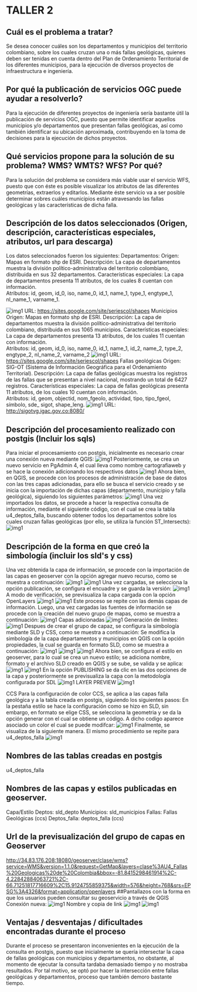# TALLER 2
## Cuál es el problema a tratar?
Se desea conocer cuáles son los departamentos y municipios del territorio colombiano, sobre los cuales cruzan una o más fallas geológicas, quienes deben ser tenidas en cuenta dentro del Plan de Ordenamiento Territorial de los diferentes municipios, para la ejecución de diversos proyectos de infraestructura e ingeniería. 
## Por qué la publicación de servicios OGC puede ayudar a resolverlo?
Para la ejecución de diferentes proyectos de ingeniería sería bastante útil la publicación de servicios OGC, puesto que permite identificar aquellos municipios y/o departamentos que presentan fallas geológicas, así como también identificar su ubicación aproximada, contribuyendo en la toma de decisiones para la ejecución de dichos proyectos.
## Qué servicios propone para la solución de su problema? WMS? WMTS? WFS? Por qué? 
Para la solución del problema se considera más viable usar el servicio WFS, puesto que con éste es posible visualizar los atributos de las diferentes geometrías, extraerlos y editarlos. Mediante éste servicio va a ser posible determinar sobres cuáles municipios están atravesando las fallas geológicas y las características de dicha falla.
## Descripción de los datos seleccionados (Origen, descripción, características especiales, atributos, url para descarga)
Los datos seleccionados fueron los siguientes:
Departamentos:
Origen: Mapas en formato shp de ESRI.
Descripción: La capa de departamentos muestra la división político-administrativa del territorio colombiano, distribuida en sus 32 departamentos. 
Características especiales: La capa de departamentos presenta 11 atributos, de los cuales 8 cuentan con información.  
Atributos: id, geom, id_0, iso, name_0, id_1, name_1, type_1, engtype_1, nl_name_1, varname_1. 

![img1](IMAGENES/1.jpg)
URL: https://sites.google.com/site/seriescol/shapes
Municipios
Origen: Mapas en formato shp de ESRI.
Descripción: La capa de departamentos muestra la división político-administrativa del territorio colombiano, distribuida en sus 1065 municipios. 
Características especiales: La capa de departamentos presenta 13 atributos, de los cuales 11 cuentan con información.  
Atributos: id, geom, id_0, iso, name_0, id_1, name_1, id_2, name_2, type_2, engtype_2, nl_name_2, varname_2
![img1](IMAGENES/2.jpg)
URL: https://sites.google.com/site/seriescol/shapes
Fallas geológicas
Origen: SIG-OT (Sistema de Información Geográfica para el Ordenamiento Territorial).
Descripción: La capa de fallas geológicas muestra los registros de las fallas que se presentan a nivel nacional, mostrando un total de 6427 registros.
Características especiales: La capa de fallas geológicas presenta 11 atributos, de los cuales 10 cuentan con información.  
Atributos: id, geom, objectid, nom_fgeolo, actividad, tipo, tipo_fgeol, símbolo, sde_ sigot, shape_leng.
![img1](IMAGENES/3.jpg)
URL: http://sigotvg.igac.gov.co:8080/
## Descripción del procesamiento realizado con postgis (Incluir los sqls)
Para iniciar el procesamiento con postgis, inicialmente es necesario crear una conexión nueva mediante QGIS:
![img1](IMAGENES/4.jpg)
Posteriormente, se crea un nuevo servicio en PgAdmin 4, el cual lleva como nombre cartografiaweb y se hace la conexión adicionando los respectivos datos
![img1](IMAGENES/5.jpg)
Ahora bien, en QGIS, se procede con los procesos de administración de base de datos con las tres capas adicionadas, para ello se busca el servicio creado y se inicia con la importación de dichas capas (departamento, municipio y falla geológica), siguiendo los siguientes parámetros:
![img1](IMAGENES/6.jpg)
Una vez importados los datos, se procede a hacer la respectiva consulta de información, mediante el siguiente código, con el cual se crea la tabla u4_deptos_falla, buscando obtener todos los departamentos sobre los cuales cruzan fallas geológicas (por ello, se utiliza la función ST_Intersects):
![img1](IMAGENES/7.jpg)

## Descripción de la forma en que creó la simbología (incluir los sld's y css)
Una vez obtenida la capa de información, se procede con la importación de las capas en geoserver con la opción agregar nuevo recurso, como se muestra a continuación:
![img1](IMAGENES/8.jpg)
![img1](IMAGENES/9.jpg)
Una vez cargadas, se selecciona la opción publicación, se configura el encuadre y se guarda la versión:
![img1](IMAGENES/11.jpg)
A modo de verificación, se previsualiza la capa cargada con la opción OpenLayers
![img1](IMAGENES/12.jpg)
![img1](IMAGENES/13.jpg)
Este proceso se repite con las demás capas de información. Luego, una vez cargadas las fuentes de información se procede con la creación del nuevo grupo de mapas, como se muestra a continuación:
![img1](IMAGENES/14.jpg)
Capas adicionadas
![img1](IMAGENES/15.jpg)
Generación de límites:
![img1](IMAGENES/16.jpg)
Despues de crear el grupo de capaz, se configura la simbología mediante SLD y CSS, como se muestra a continuación: 
Se modifica la simbología de la capa departamentos y municipios en QGIS con la opción propiedades, la cual se guarda en formato SLD, como se muestra a continuación:
![img1](IMAGENES/17.jpg)
![img1](IMAGENES/18.jpg)
![img1](IMAGENES/19.jpg)
Ahora bien, se configura el estilo en geoserver, para lo cual se crea un nuevo estilo; se adiciona nombre, formato y el archivo SLD creado en QGIS y se sube, se valida y se aplica:
![img1](IMAGENES/20.jpg)
![img1](IMAGENES/21.jpg)
En la opción PUBLISHING se da clic en las dos opciones de la capa y posteriormente se previsualiza la capa con la metodología configurada por SDL 
![img1](IMAGENES/22.jpg)
LAYER PREVIEW
![img1](IMAGENES/23.jpg)

CCS
Para la configuración de color CCS, se aplica a las capas falla geológica y a la tabla creada en postgis, siguiendo los siguientes pasos:
En la pestaña estilo se hace la configuración como se hizo en SLD, sin embargo, en formato se elige CSS, se selecciona la geometria y se da la opción generar con el cual se obtiene un código. A dicho codigo aparece asociado un color el cual se puede modifcar:
![img1](IMAGENES/24.jpg)
Finalmente, se visualiza de la siguiente manera. El mismo procedimiento se repite para u4_deptos_falla
![img1](IMAGENES/25.jpg)

## Nombres de las tablas creadas en postgis
u4_deptos_falla 
## Nombres de las capas y estilos publicadas en geoserver.
Capa/Estilo
Deptos: sld_depto
	Municipios: sld_municipios
	Fallas: Fallas Geológicas (ccs)
	Deptos_falla: deptos_falla (ccs)

## Url de la previsualización del grupo de capas en Geoserver
http://34.83.176.208:18080/geoserver/clase/wms?service=WMS&version=1.1.0&request=GetMap&layers=clase%3AU4_Fallas%20Geologicas%20de%20Colombia&bbox=-81.8415298461914%2C-4.22842884063721%2C-66.71251817716609%2C15.9124755859375&width=576&height=768&srs=EPSG%3A4326&format=application/openlayers
##Pantallazos con la forma en que los usuarios pueden consultar su geoservicio a través de QGIS
Conexión nueva:
![img1](IMAGENES/26.jpg)
Nombre y copia de link
![img1](IMAGENES/27.jpg)
![img1](IMAGENES/28.jpg)
## Ventajas / desventajas / dificultades encontradas durante el proceso
Durante el proceso se presentaron inconvenientes en la ejecución de la consulta en postgis, puesto que inicialmente se quería intersectar la capa de fallas geológicas con municipios y departamentos, no obstante, al momento de ejecutar la consulta tardaba demasiado tiempo y no mostraba resultados. Por tal motivo, se optó por hacer la intersección entre fallas geológicas y departamentos, proceso que también demoro bastante tiempo. 

